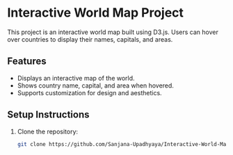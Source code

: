 # Interactive World Map Project

This project is an interactive world map built using D3.js. Users can hover over countries to display their names, capitals, and areas.

## Features
- Displays an interactive map of the world.
- Shows country name, capital, and area when hovered.
- Supports customization for design and aesthetics.

## Setup Instructions
1. Clone the repository:
   ```bash
   git clone https://github.com/Sanjana-Upadhyaya/Interactive-World-Map.git
